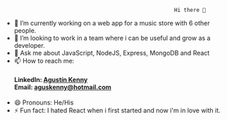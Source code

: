                                            	          Hi there 👋


- 🔭 I’m currently working on a web app for a music store with 6 other people.
- 👯 I’m looking to work in a team where i can be useful and grow as a developer.
- 💬 Ask me about JavaScript, NodeJS, Express, MongoDB and React
- 📫 How to reach me: <h4>
                       LinkedIn: [Agustín Kenny](https://www.linkedin.com/in/agustín-kenny)                                                                      
                       Email: [aguskenny@hotmail.com](mailto:aguskenny@hotmail.com)
											</h4>
- 😄 Pronouns: He/His
- ⚡ Fun fact: I hated React when i first started and now i'm in love with it.

